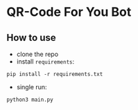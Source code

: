 # QR-Code For You Bot

## How to use
- clone the repo
- install `requirements`:
```
pip install -r requirements.txt
```
- single run:
```
python3 main.py
```